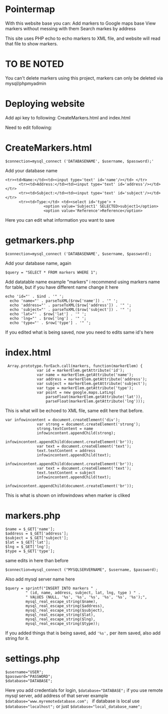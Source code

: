 # Pointermap
With this website base you can:
Add markers to Google maps base
View markers without messing with them
Search markes by address

This site uses PHP echo to echo markers to XML file, and website will read that file to show markers.

# TO BE NOTED
You can't delete markers using this project, markers can only be deleted via mysql/phpmyadmin

# Deploying website
Add api key to following: CreateMarkers.html and index.html

Need to edit following:
# CreateMarkers.html
```
$connection=mysql_connect ('DATABASENAME', $username, $password);'
```
Add your database name
```
<tr><td>Name:</td><td><input type='text' id='name'/></td> </tr>
      <tr><td>Address:</td><td><input type='text' id='address'/></td></tr>
      <tr><td>Subject:</td><td><input type='text' id='subject'/></td></tr>
      <tr><td>Type:</td> <td><select id='type'> +
                 <option value='Subject1' SELECTED>subject1</option>
                 <option value='Reference'>Reference</option>
```
Here you can edit what information you want to save
# getmarkers.php
```
$connection=mysql_connect ('DATABASENAME', $username, $password);
```
Add your database name, again
```
$query = "SELECT * FROM markers WHERE 1";
```
Add datatable name example "markers" i recommend using markers name for table, but if you have different name change it here
```
echo 'id="' . $ind . '" ';
  echo 'name="' . parseToXML($row['name']) . '" ';
  echo 'address="' . parseToXML($row['address']) . '" ';
  echo 'subject="' . parseToXML($row['subject']) . '" ';
  echo 'lat="' . $row['lat'] . '" ';
  echo 'lng="' . $row['lng'] . '" ';
  echo 'type="' . $row['type'] . '" ';
```
If you edited what is being saved, now you need to edits same id's here
# index.html
```
 Array.prototype.forEach.call(markers, function(markerElem) {
              var id = markerElem.getAttribute('id');
              var name = markerElem.getAttribute('name');
              var address = markerElem.getAttribute('address');
              var subject = markerElem.getAttribute('subject');
              var type = markerElem.getAttribute('type');
              var point = new google.maps.LatLng(
                  parseFloat(markerElem.getAttribute('lat')),
                  parseFloat(markerElem.getAttribute('lng')));
```
This is what will be echoed to XML file, same edit here that before.
```
var infowincontent = document.createElement('div');
              var strong = document.createElement('strong');
              strong.textContent = name
              infowincontent.appendChild(strong);
              infowincontent.appendChild(document.createElement('br'));
              var text = document.createElement('text');
              text.textContent = address
              infowincontent.appendChild(text);
              infowincontent.appendChild(document.createElement('br'));
              var text = document.createElement('text');
              text.textContent = subject
              infowincontent.appendChild(text);
              infowincontent.appendChild(document.createElement('br'));
```
This is what is shown on infowindows when marker is cliked
# markers.php
```
$name = $_GET['name'];
$address = $_GET['address'];
$subject = $_GET['subject'];
$lat = $_GET['lat'];
$lng = $_GET['lng'];
$type = $_GET['type'];
```
same edits in here than before
```
$connection=mysql_connect ("MYSQLSERVERNAME", $username, $password);
```
Also add mysql server name here
```
$query = sprintf("INSERT INTO markers " .
         " (id, name, address, subject, lat, lng, type ) " .
         " VALUES (NULL, '%s', '%s', '%s', '%s', '%s', '%s');",
         mysql_real_escape_string($name),
         mysql_real_escape_string($address),
         mysql_real_escape_string($subject),
         mysql_real_escape_string($lat),
         mysql_real_escape_string($lng),
         mysql_real_escape_string($type));
```
If you added things that is being saved, add ``` '%s', ``` per item saved, also add string for it.
# settings.php
```
$username="USER";
$password="PASSWORD";
$database="DATABASE";
```
Here you add credentials for login, ```$database="DATABASE";``` if you use remote mysql server, add address of that server example ```$database="www.myremotedatabase.com"; ``` if database is local use ```$database="localhost";``` or just ```$database="local_database_name"; ```
